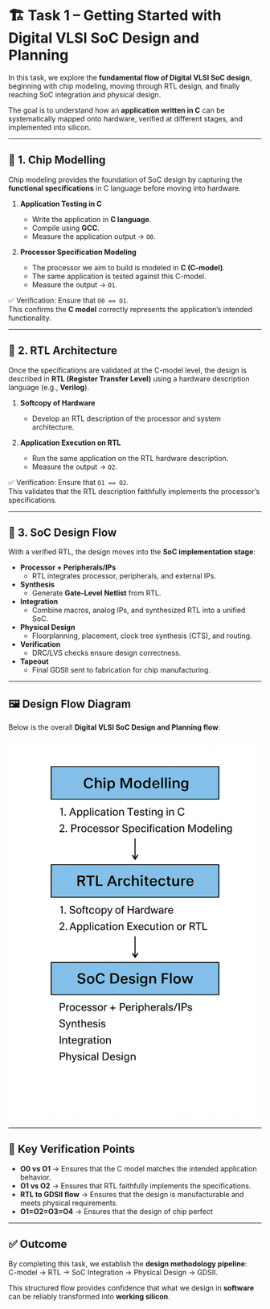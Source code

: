 # 🏗️ Task 1 – Getting Started with Digital VLSI SoC Design and Planning

In this task, we explore the **fundamental flow of Digital VLSI SoC design**, beginning with chip modeling, moving through RTL design, and finally reaching SoC integration and physical design.  

The goal is to understand how an **application written in C** can be systematically mapped onto hardware, verified at different stages, and implemented into silicon.

---

## 🔹 1. Chip Modelling

Chip modeling provides the foundation of SoC design by capturing the **functional specifications** in C language before moving into hardware.

1. **Application Testing in C**
   - Write the application in **C language**.
   - Compile using **GCC**.
   - Measure the application output → `O0`.

2. **Processor Specification Modeling**
   - The processor we aim to build is modeled in **C (C-model)**.
   - The same application is tested against this C-model.
   - Measure the output → `O1`.

✅ Verification: Ensure that `O0 == O1`.  
This confirms the **C model** correctly represents the application’s intended functionality.

---

## 🔹 2. RTL Architecture

Once the specifications are validated at the C-model level, the design is described in **RTL (Register Transfer Level)** using a hardware description language (e.g., **Verilog**).

1. **Softcopy of Hardware**
   - Develop an RTL description of the processor and system architecture.

2. **Application Execution on RTL**
   - Run the same application on the RTL hardware description.
   - Measure the output → `O2`.

✅ Verification: Ensure that `O1 == O2`.  
This validates that the RTL description faithfully implements the processor’s specifications.

---

## 🔹 3. SoC Design Flow

With a verified RTL, the design moves into the **SoC implementation stage**:

- **Processor + Peripherals/IPs**
  - RTL integrates processor, peripherals, and external IPs.
- **Synthesis**
  - Generate **Gate-Level Netlist** from RTL.
- **Integration**
  - Combine macros, analog IPs, and synthesized RTL into a unified SoC.
- **Physical Design**
  - Floorplanning, placement, clock tree synthesis (CTS), and routing.
- **Verification**
  - DRC/LVS checks ensure design correctness.
- **Tapeout**
  - Final GDSII sent to fabrication for chip manufacturing.

---

## 🖼️ Design Flow Diagram

Below is the overall **Digital VLSI SoC Design and Planning flow**:

<p align="center">
  <img src="./Images/soc_flow.png" alt="SoC Design Flow" width="800"/>
</p>

---

## 📌 Key Verification Points
- **O0 vs O1** → Ensures that the C model matches the intended application behavior.  
- **O1 vs O2** → Ensures that RTL faithfully implements the specifications.  
- **RTL to GDSII flow** → Ensures that the design is manufacturable and meets physical requirements.
- **O1=O2=O3=O4** → Ensures that the design of chip perfect

---

## ✅ Outcome
By completing this task, we establish the **design methodology pipeline**:  
C-model → RTL → SoC Integration → Physical Design → GDSII.  

This structured flow provides confidence that what we design in **software** can be reliably transformed into **working silicon**.
